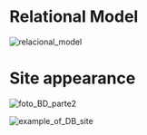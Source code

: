 # Relational Model
![relacional_model](https://github.com/Andrxwwww/DB_project-part2/assets/117539407/87db0997-9a64-4ab4-aec0-18467ac67883)

# Site appearance
![foto_BD_parte2](https://github.com/Andrxwwww/DB_project-part2/assets/117539407/a6a37fa7-eb48-4d6b-b8d5-269f1a56bd74)

![example_of_DB_site](https://github.com/Andrxwwww/DB_project-part2/assets/117539407/674c203d-a9d1-49a0-9add-63ecd922d200)
